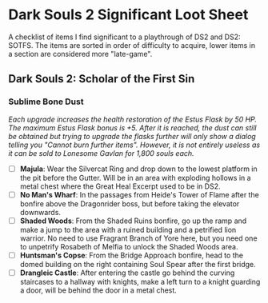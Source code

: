 # Dark Souls 2 Significant Loot Sheet
A checklist of items I find significant to a playthrough of DS2 and DS2: SOTFS. The items are sorted in order of difficulty to acquire, lower items in a section are considered more "late-game".

## Dark Souls 2: Scholar of the First Sin
### Sublime Bone Dust
*Each upgrade increases the health restoration of the Estus Flask by 50 HP. The maximum Estus Flask bonus is +5. After it is reached, the dust can still be obtained but trying to upgrade the flasks further will only show a dialog telling you "Cannot burn further items". However, it is not entirely useless as it can be sold to Lonesome Gavlan for 1,800 souls each.*
- [ ] **Majula**: Wear the Silvercat Ring and drop down to the lowest platform in the pit before the Gutter. Will be in an area with exploding hollows in a metal chest where the Great Heal Excerpt used to be in DS2.
- [ ] **No Man's Wharf**: In the passages from Heide's Tower of Flame after the bonfire above the Dragonrider boss, but before taking the elevator downwards.
- [ ] **Shaded Woods**: From the Shaded Ruins bonfire, go up the ramp and make a jump to the area with a ruined building and a petrified lion warrior. No need to use Fragrant Branch of Yore here, but you need one to unpetrify Rosabeth of Melfia to unlock the Shaded Woods area.
- [ ] **Huntsman's Copse**: From the Bridge Approach bonfire, head to the domed building on the right containing Soul Spear after the first bridge.
- [ ] **Drangleic Castle**: After entering the castle go behind the curving staircases to a hallway with knights, make a left turn to a knight guarding a door, will be behind the door in a metal chest.
